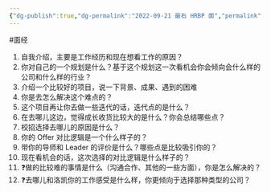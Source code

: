```yaml
---
{"dg-publish":true,"dg-permalink":"2022-09-21 最右 HRBP 面","permalink":"/2022-09-21 最右 HRBP 面/"}
---
```



#面经

1. 自我介绍，主要是工作经历和现在想看工作的原因？
2. 你对自己的一个规划是什么？基于这个规划这一次看机会你会倾向会什么样的公司和什么样的行业？
3. 介绍一个比较好的项目，说一下背景、成果、遇到的困难
4. 你是去怎么解决这个难点的？
5. 这个项目再让你去做一些迭代的话，迭代点的是什么？
6. 在去哪儿这边，觉得成长收货比较大的是什么？你会总结哪些点？
7. 校招选择去哪儿的原因是什么？
8. 你的 Offer 对比逻辑是一个什么样子的？
9. 带你的导师和 Leader 的评价是什么？哪些点是比较吸引你的？
10. 现在看机会的话，这次选择的对比逻辑是什么样子的？
11. ❓做的比较难的事情是什么（沟通合作、其他的一些方面），你是怎么解决的？
12. ❓去哪儿和洛凯你的工作感受是什么样，你更倾向于选择那种类型的公司？